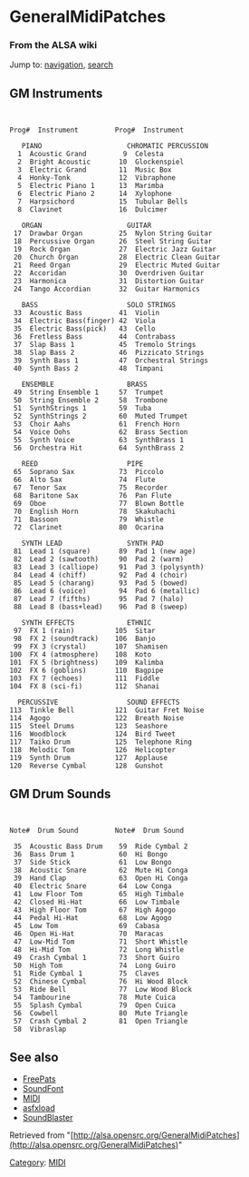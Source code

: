 GeneralMidiPatches
==================

### From the ALSA wiki

Jump to: [navigation](#mw-head), [search](#p-search)

GM Instruments
--------------

` `

    Prog#  Instrument         Prog#  Instrument

       PIANO                     CHROMATIC PERCUSSION
      1  Acoustic Grand         9  Celesta
      2  Bright Acoustic       10  Glockenspiel
      3  Electric Grand        11  Music Box
      4  Honky-Tonk            12  Vibraphone
      5  Electric Piano 1      13  Marimba
      6  Electric Piano 2      14  Xylophone
      7  Harpsichord           15  Tubular Bells
      8  Clavinet              16  Dulcimer
     
       ORGAN                     GUITAR
     17  Drawbar Organ         25  Nylon String Guitar
     18  Percussive Organ      26  Steel String Guitar
     19  Rock Organ            27  Electric Jazz Guitar
     20  Church Organ          28  Electric Clean Guitar
     21  Reed Organ            29  Electric Muted Guitar
     22  Accoridan             30  Overdriven Guitar
     23  Harmonica             31  Distortion Guitar
     24  Tango Accordian       32  Guitar Harmonics
     
       BASS                      SOLO STRINGS
     33  Acoustic Bass         41  Violin
     34  Electric Bass(finger) 42  Viola
     35  Electric Bass(pick)   43  Cello
     36  Fretless Bass         44  Contrabass
     37  Slap Bass 1           45  Tremolo Strings
     38  Slap Bass 2           46  Pizzicato Strings
     39  Synth Bass 1          47  Orchestral Strings
     40  Synth Bass 2          48  Timpani

       ENSEMBLE                  BRASS
     49  String Ensemble 1     57  Trumpet
     50  String Ensemble 2     58  Trombone
     51  SynthStrings 1        59  Tuba
     52  SynthStrings 2        60  Muted Trumpet
     53  Choir Aahs            61  French Horn
     54  Voice Oohs            62  Brass Section
     55  Synth Voice           63  SynthBrass 1
     56  Orchestra Hit         64  SynthBrass 2

       REED                      PIPE
     65  Soprano Sax           73  Piccolo
     66  Alto Sax              74  Flute
     67  Tenor Sax             75  Recorder
     68  Baritone Sax          76  Pan Flute
     69  Oboe                  77  Blown Bottle
     70  English Horn          78  Skakuhachi
     71  Bassoon               79  Whistle
     72  Clarinet              80  Ocarina

       SYNTH LEAD                SYNTH PAD
     81  Lead 1 (square)       89  Pad 1 (new age)
     82  Lead 2 (sawtooth)     90  Pad 2 (warm)
     83  Lead 3 (calliope)     91  Pad 3 (polysynth)
     84  Lead 4 (chiff)        92  Pad 4 (choir)
     85  Lead 5 (charang)      93  Pad 5 (bowed)
     86  Lead 6 (voice)        94  Pad 6 (metallic)
     87  Lead 7 (fifths)       95  Pad 7 (halo)
     88  Lead 8 (bass+lead)    96  Pad 8 (sweep)

       SYNTH EFFECTS             ETHNIC
     97  FX 1 (rain)          105  Sitar
     98  FX 2 (soundtrack)    106  Banjo
     99  FX 3 (crystal)       107  Shamisen
    100  FX 4 (atmosphere)    108  Koto
    101  FX 5 (brightness)    109  Kalimba
    102  FX 6 (goblins)       110  Bagpipe
    103  FX 7 (echoes)        111  Fiddle
    104  FX 8 (sci-fi)        112  Shanai

      PERCUSSIVE                 SOUND EFFECTS
    113  Tinkle Bell          121  Guitar Fret Noise
    114  Agogo                122  Breath Noise
    115  Steel Drums          123  Seashore
    116  Woodblock            124  Bird Tweet
    117  Taiko Drum           125  Telephone Ring
    118  Melodic Tom          126  Helicopter
    119  Synth Drum           127  Applause
    120  Reverse Cymbal       128  Gunshot

GM Drum Sounds
--------------

` `

    Note#  Drum Sound         Note#  Drum Sound

     35  Acoustic Bass Drum    59  Ride Cymbal 2
     36  Bass Drum 1           60  Hi Bongo
     37  Side Stick            61  Low Bongo
     38  Acoustic Snare        62  Mute Hi Conga
     39  Hand Clap             63  Open Hi Conga
     40  Electric Snare        64  Low Conga
     41  Low Floor Tom         65  High Timbale
     42  Closed Hi-Hat         66  Low Timbale
     43  High Floor Tom        67  High Agogo
     44  Pedal Hi-Hat          68  Low Agogo
     45  Low Tom               69  Cabasa
     46  Open Hi-Hat           70  Maracas
     47  Low-Mid Tom           71  Short Whistle
     48  Hi-Mid Tom            72  Long Whistle
     49  Crash Cymbal 1        73  Short Guiro
     50  High Tom              74  Long Guiro
     51  Ride Cymbal 1         75  Claves
     52  Chinese Cymbal        76  Hi Wood Block
     53  Ride Bell             77  Low Wood Block
     54  Tambourine            78  Mute Cuica
     55  Splash Cymbal         79  Open Cuica
     56  Cowbell               80  Mute Triangle
     57  Crash Cymbal 2        81  Open Triangle
     58  Vibraslap

See also
--------

-   [FreePats](/FreePats "FreePats")
-   [SoundFont](/SoundFont "SoundFont")
-   [MIDI](/MIDI "MIDI")
-   [asfxload](/Asfxload "Asfxload")
-   [SoundBlaster](?title=SoundBlaster&action=edit&redlink=1 "SoundBlaster (page does not exist)")

Retrieved from
"[http://alsa.opensrc.org/GeneralMidiPatches](http://alsa.opensrc.org/GeneralMidiPatches)"

[Category](/Special:Categories "Special:Categories"):
[MIDI](/Category:MIDI "Category:MIDI")


